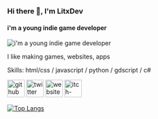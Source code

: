 ### Hi there 👋, I'm LitxDev
#### i'm a young indie game developer
![i'm a young indie game developer](https://pbs.twimg.com/profile_banners/1360688881188937736/1629720538/600x200)

I like making games, websites, apps

Skills: html/css / javascript / python / gdscript / c#



[<img src='https://cdn.jsdelivr.net/npm/simple-icons@3.0.1/icons/github.svg' alt='github' height='40'>](https://github.com/LitxDev)  [<img src='https://cdn.jsdelivr.net/npm/simple-icons@3.0.1/icons/twitter.svg' alt='twitter' height='40'>](https://twitter.com/Litxdev)  [<img src='https://cdn.jsdelivr.net/npm/simple-icons@3.0.1/icons/icloud.svg' alt='website' height='40'>](https://litxdev.tk)  [<img src='https://cdn.jsdelivr.net/npm/simple-icons@3.0.1/icons/itch-dot-io.svg' alt='itch-dot-io' height='40'>](https://litxdev.itch.io/)  

[![Top Langs](https://github-readme-stats.vercel.app/api/top-langs/?username=LitxDev)](https://github.com/anuraghazra/github-readme-stats)

